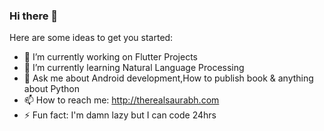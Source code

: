 ### Hi there 👋


Here are some ideas to get you started:

- 🔭 I’m currently working on Flutter Projects
- 🌱 I’m currently learning Natural Language Processing
- 💬 Ask me about Android development,How to publish book & anything about Python
- 📫 How to reach me: http://therealsaurabh.com 
- ⚡ Fun fact: I'm damn lazy but I can code 24hrs

